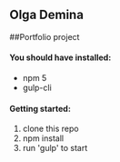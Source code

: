 ## Olga Demina
##Portfolio project

#### You should have installed:
* npm 5
* gulp-cli

#### Getting started:
1. clone this repo
2. npm install
3. run 'gulp' to start
